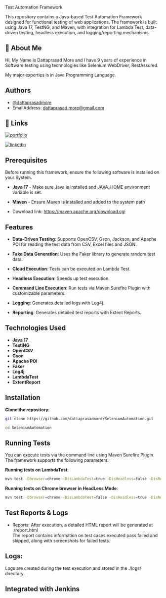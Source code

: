 Test Automation Framework

This repository contains a Java-based Test Automation Framework designed for functional testing of web applications. The framework is built using Java 17, TestNG, and Maven, with integration for Lambda Test, data-driven testing, headless execution, and logging/reporting mechanisms.

## 🚀 About Me
Hi, My Name is Dattaprasad More and I have 9 years of experience in Software testing using technologies like Selenium WebDriver, RestAssured.

My major experties is in Java Programming Language. 


## Authors

- [@dattaprasadmore](https://github.com/dattaprasadmore)
- EmailAddress: dattaprasad.more@gmail.com


## 🔗 Links
[![portfolio](https://img.shields.io/badge/my_portfolio-000?style=for-the-badge&logo=ko-fi&logoColor=white)](https://github.com/dattaprasadmore)

[![linkedin](https://img.shields.io/badge/linkedin-0A66C2?style=for-the-badge&logo=linkedin&logoColor=white)](https://www.linkedin.com/)
## Prerequisites

Before running this framework, ensure the following software is installed on your System. 

- **Java 17** - Make sure Java is installed and JAVA_HOME environment variable is set.

- **Maven** - Ensure Maven is installed and added to the system path 
-   Download link: https://maven.apache.org/download.cgi

## Features

- **Data-Driven Testing**: Supports OpenCSV, Gson, Jackson, and Apache POI for reading the test data from CSV, Excel files and JSON.

- **Fake Data Generation**: Uses the Faker library to generate random test data.

- **Cloud Execution**: Tests can be executed on Lambda Test.

- **Headless Execution**: Speeds up test execution.

- **Command Line Execution**: Run tests via Maven Surefire Plugin with customizable parameters.

- **Logging**: Generates detailed logs with Log4j.
- **Reporting**: Generates detailed test reports with Extent Reports.

## Technologies Used
- **Java 17**
- **TestiNG**
- **OpenCSV**
- **Gson**
- **Apache POI**
- **Faker**
- **Log4j**
- **LambdaTest**
- **ExtentReport**
## Installation

**Clone the repository**:

```bash
git clone https://github.com/dattaprasadmore/SeleniumAutomation.git

cd SeleniumAutomation
```

## Running Tests

You can execute tests via the command line using Maven Surefire Plugin. The framework supports the following parameters:

**Running tests on LambdaTest**:

```bash
mvn test -Dbrowser=chrome -DisLambdaTest=true -DisHeadless=false -DisRemote=false -DenvName=QA -X
```

**Running tests on Chrome browser in HeadLess Mode**:

```bash
mvn test -Dbrowser=chrome -DisLambdaTest=false -DisHeadless=true -DisRemote=false -DenvName=QA -X
```

## Test Reports & Logs
- Reports: After execution, a detailed HTML report will be generated at ./report.html  
    The report contains information on test cases executed pass failed and skipped, along with screenshots for failed tests. 

## Logs:
  Logs are created during the test execution and stored in the ./logs/
  directory.


## Integrated with Jenkins
